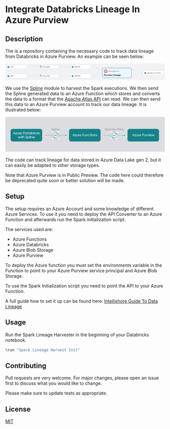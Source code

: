 # Integrate Databricks Lineage In Azure Purview

## Description
The is a repository containing the necessary code to track data lineage from Databricks in Azure Purview. An example can be seen below:

![alt text](images/purview_showcase.PNG "Overview of data lineage in Azure Purview")


We use the [Spline](https://absaoss.github.io/spline/) module to harvest the Spark executions. We then send the Spline generated data to an Azure Function which stores and converts the data to a format that the [Apache Atlas API](https://atlas.apache.org/#/) can read. We can then send this data to an Azure Purview account to track our data lineage. It is illustrated below: 

![alt text](images/purview_architecture.PNG "Architecture")

The code can track lineage for data stored in Azure Data Lake gen 2, but it can easily be adapted to other storage types.

Note that Azure Purview is in Public Preview. The code here could therefore be deprecated quite soon or better solution will be made. 

## Setup
The setup requires an Azure Account and some knowledge of different Azure Services. To use it you need to deploy the API Converter to an Azure Function and afterwards run the Spark initialization script. 

The services used are: 
 * Azure Functions 
 * Azure Databricks 
 * Azure Blob Storage 
 * Azure Purview

To deploy the Azure function you must set the environments variable in the Function to point to your Azure Purview service principal and Azure Blob Storage. 

To use the Spark Initialization script you need to point the API to your Azure Function. 

A full guide how to set it up can be found here: [Intellishore Guide To Data Lineage](https://intellishore.dk)

## Usage
Run the Spark Lineage Harvester in the beginning of your Databricks notebook. 
```python
%run "Spark Lineage Harvest Init"
```
## Contributing
Pull requests are very welcome. For major changes, please open an issue first to discuss what you would like to change.

Please make sure to update tests as appropriate.

## License
[MIT](https://choosealicense.com/licenses/mit/)
